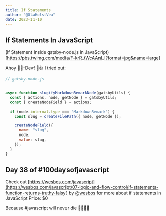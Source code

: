 ```yaml
---
title: If Statements
author: "@OlaHolstVea"
date: 2023-11-10
---
```



## If Statements In JavaScript

(If Statement inside gatsby-node.js in JavaScript)[https://pbs.twimg.com/media/F-krR_tWcAAnI_I?format=jpg&name=large]

Ahoy 🏴‍☠️-Dev! 🥳👍
I tried out:

```js
// gatsby-node.js


async function slugifyMarkdownRemarkNode(gatsbyUtils) {
  const { actions, node, getNode } = gatsbyUtils;
  const { createNodeField } = actions;

  if (node.internal.type === "MarkdownRemark") {
    const slug = createFilePath({ node, getNode });

    createNodeField({
      name: "slug",
      node,
      value: slug,
    });
  }
}

```

## Day 38 of #100daysofjavascript

Check out [https://wesbos.com/javascript](https://wesbos.com/javascript/07-logic-and-flow-control/if-statements-function-returns-truthy-falsy) by
[@wesbos](https://twitter.com/wesbos)
 for more about if statements in JavaScript
Price: $0

Because #javascript will never die 💪🥳🏴‍☠️
